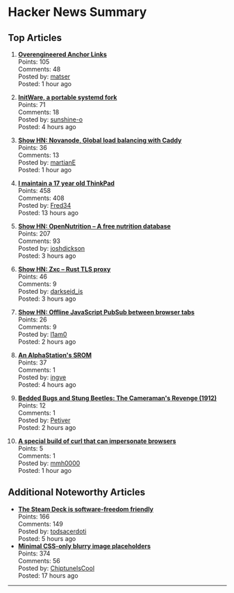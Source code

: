 # Hacker News Summary

## Top Articles

1. **[Overengineered Anchor Links](https://thirty-five.com/overengineered-anchoring)**  
   Points: 105  
   Comments: 48  
   Posted by: [matser](user?id=matser)  
   Posted: 1 hour ago

2. **[InitWare, a portable systemd fork](https://github.com/InitWare/InitWare)**  
   Points: 71  
   Comments: 18  
   Posted by: [sunshine-o](user?id=sunshine-o)  
   Posted: 4 hours ago

3. **[Show HN: Novanode, Global load balancing with Caddy](item?id=43570749)**  
   Points: 36  
   Comments: 13  
   Posted by: [martianE](user?id=martianE)  
   Posted: 1 hour ago

4. **[I maintain a 17 year old ThinkPad](https://pilledtexts.com/why-i-use-a-17-year-old-thinkpad/)**  
   Points: 458  
   Comments: 408  
   Posted by: [Fred34](user?id=Fred34)  
   Posted: 13 hours ago

5. **[Show HN: OpenNutrition – A free nutrition database](https://www.opennutrition.app/search)**  
   Points: 207  
   Comments: 93  
   Posted by: [joshdickson](user?id=joshdickson)  
   Posted: 3 hours ago

6. **[Show HN: Zxc – Rust TLS proxy](https://github.com/hail-hydrant/zxc)**  
   Points: 46  
   Comments: 9  
   Posted by: [darkseid_is](user?id=darkseid_is)  
   Posted: 3 hours ago

7. **[Show HN: Offline JavaScript PubSub between browser tabs](https://simon-frey.com/tabsub/)**  
   Points: 26  
   Comments: 9  
   Posted by: [l1am0](user?id=l1am0)  
   Posted: 2 hours ago

8. **[An AlphaStation's SROM](https://thejpster.org.uk/blog/blog-2025-03-30/)**  
   Points: 37  
   Comments: 1  
   Posted by: [ingve](user?id=ingve)  
   Posted: 4 hours ago

9. **[Bedded Bugs and Stung Beetles: The Cameraman's Revenge (1912)](https://publicdomainreview.org/collection/cameramans-revenge/)**  
   Points: 12  
   Comments: 1  
   Posted by: [Petiver](user?id=Petiver)  
   Posted: 2 hours ago

10. **[A special build of curl that can impersonate browsers](https://github.com/lwthiker/curl-impersonate)**  
    Points: 5  
    Comments: 1  
    Posted by: [mmh0000](user?id=mmh0000)  
    Posted: 1 hour ago

## Additional Noteworthy Articles

- **[The Steam Deck is software-freedom friendly](https://isomorphism.xyz/blog/2024/steam-deck/)**  
  Points: 166  
  Comments: 149  
  Posted by: [todsacerdoti](user?id=todsacerdoti)  
  Posted: 5 hours ago
- **[Minimal CSS-only blurry image placeholders](https://leanrada.com/notes/css-only-lqip/)**  
  Points: 374  
  Comments: 56  
  Posted by: [ChiptuneIsCool](user?id=ChiptuneIsCool)  
  Posted: 17 hours ago

---